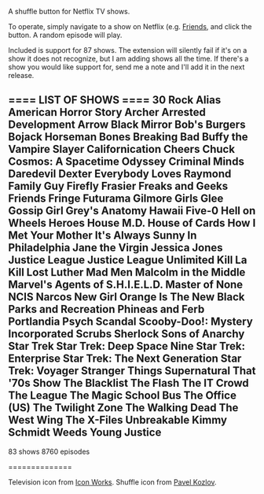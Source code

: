 A shuffle button for Netflix TV shows.

To operate, simply navigate to a show on Netflix (e.g. <a href="https://www.netflix.com/title/70153404">Friends</a>, and click the button. A random episode will play.

Included is support for 87 shows. The extension will silently fail if it's on a show it does not recognize, but I am adding shows all the time. If there's a show you would like support for, send me a note and I'll add it in the next release.

==== LIST OF SHOWS ====
30 Rock
Alias
American Horror Story
Archer
Arrested Development
Arrow
Black Mirror
Bob's Burgers
Bojack Horseman
Bones
Breaking Bad
Buffy the Vampire Slayer
Californication
Cheers
Chuck
Cosmos: A Spacetime Odyssey
Criminal Minds
Daredevil
Dexter
Everybody Loves Raymond
Family Guy
Firefly
Frasier
Freaks and Geeks
Friends
Fringe
Futurama
Gilmore Girls
Glee
Gossip Girl
Grey's Anatomy
Hawaii Five-0
Hell on Wheels
Heroes
House M.D.
House of Cards
How I Met Your Mother
It's Always Sunny In Philadelphia
Jane the Virgin
Jessica Jones
Justice League
Justice League Unlimited
Kill La Kill
Lost
Luther
Mad Men
Malcolm in the Middle
Marvel's Agents of S.H.I.E.L.D.
Master of None
NCIS
Narcos
New Girl
Orange Is The New Black
Parks and Recreation
Phineas and Ferb
Portlandia
Psych
Scandal
Scooby-Doo!: Mystery Incorporated
Scrubs
Sherlock
Sons of Anarchy
Star Trek
Star Trek: Deep Space Nine
Star Trek: Enterprise
Star Trek: The Next Generation
Star Trek: Voyager
Stranger Things
Supernatural
That '70s Show
The Blacklist
The Flash
The IT Crowd
The League
The Magic School Bus
The Office (US)
The Twilight Zone
The Walking Dead
The West Wing
The X-Files
Unbreakable Kimmy Schmidt
Weeds
Young Justice
-----------------------
83 shows
8760 episodes

==============

Television icon from <a href="http://www.flaticon.com/authors/icon-works">Icon Works</a>. Shuffle icon from <a href="http://www.flaticon.com/authors/pavel-kozlov">Pavel Kozlov</a>.

